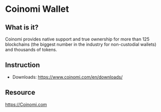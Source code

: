 # Coinomi Wallet

## What is it?
Coinomi provides native support and true ownership for more than 125 blockchains (the biggest number in the industry for non-custodial wallets) and thousands of tokens.

## Instruction

* Downloads: https://www.coinomi.com/en/downloads/ 

## Resource

https://Coinomi.com

